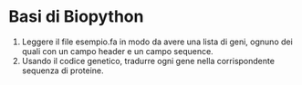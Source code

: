 # Basi di Biopython 

1.  Leggere il file esempio.fa in modo da avere una lista di geni, ognuno dei quali con un campo header e un campo sequence.
2.  Usando il codice genetico, tradurre ogni gene nella corrispondente sequenza di proteine.
